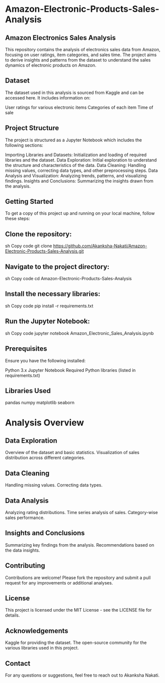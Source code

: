 # Amazon-Electronic-Products-Sales-Analysis

## Amazon Electronics Sales Analysis
This repository contains the analysis of electronics sales data from Amazon, focusing on user ratings, item categories, and sales time. The project aims to derive insights and patterns from the dataset to understand the sales dynamics of electronic products on Amazon.

## Dataset
The dataset used in this analysis is sourced from Kaggle and can be accessed here. It includes information on:

User ratings for various electronic items
Categories of each item
Time of sale

## Project Structure
The project is structured as a Jupyter Notebook which includes the following sections:

Importing Libraries and Datasets: Initialization and loading of required libraries and the dataset.
Data Exploration: Initial exploration to understand the structure and characteristics of the data.
Data Cleaning: Handling missing values, correcting data types, and other preprocessing steps.
Data Analysis and Visualization: Analyzing trends, patterns, and visualizing findings.
Insights and Conclusions: Summarizing the insights drawn from the analysis.

## Getting Started
To get a copy of this project up and running on your local machine, follow these steps:

## Clone the repository:
sh
Copy code
git clone https://github.com/Akanksha-Nakati/Amazon-Electronic-Products-Sales-Analysis.git
## Navigate to the project directory:
sh
Copy code
cd Amazon-Electronic-Products-Sales-Analysis
## Install the necessary libraries:
sh
Copy code
pip install -r requirements.txt
## Run the Jupyter Notebook:
sh
Copy code
jupyter notebook Amazon_Electronic_Sales_Analysis.ipynb
## Prerequisites
Ensure you have the following installed:

Python 3.x
Jupyter Notebook
Required Python libraries (listed in requirements.txt)
## Libraries Used
pandas
numpy
matplotlib
seaborn


# Analysis Overview

## Data Exploration
Overview of the dataset and basic statistics.
Visualization of sales distribution across different categories.

## Data Cleaning
Handling missing values.
Correcting data types.

## Data Analysis
Analyzing rating distributions.
Time series analysis of sales.
Category-wise sales performance.

## Insights and Conclusions
Summarizing key findings from the analysis.
Recommendations based on the data insights.

## Contributing
Contributions are welcome! Please fork the repository and submit a pull request for any improvements or additional analyses.

## License
This project is licensed under the MIT License - see the LICENSE file for details.

## Acknowledgements
Kaggle for providing the dataset.
The open-source community for the various libraries used in this project.

## Contact
For any questions or suggestions, feel free to reach out to Akanksha Nakati.

